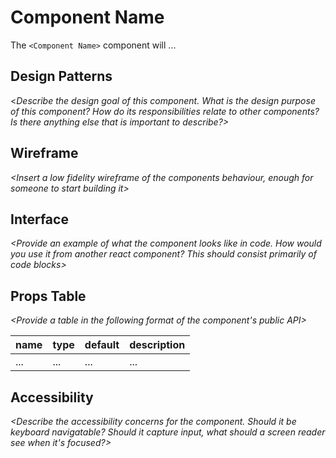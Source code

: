 # Component Name
The `<Component Name>` component will ... *<Add a brief description of the component>*

## Design Patterns

<*Describe the design goal of this component. What is the design purpose of this component? How do its responsibilities relate to other components? Is there anything else that is important to describe?>*

## Wireframe

*<Insert a low fidelity wireframe of the components behaviour, enough for someone to start building it>*

## Interface

*<Provide an example of what the component looks like in code. How would you use it from another react component? This should consist primarily of code blocks>*

## Props Table

*<Provide a table in the following format of the component's public API>*

| name | type | default | description |
| --- | --- | --- | --- |
| ... | ... | ... | ... |


## Accessibility

*<Describe the accessibility concerns for the component.  Should it be keyboard navigatable? Should it capture input, what should a screen reader see when it's focused?>*

